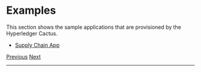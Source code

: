 Examples
==================================================

This section shows the sample applications that are provisioned by the Hyperledger Cactus.

*   [Supply Chain App](examples/supply-chain-app.md)

[Previous](build.md "Hyperledger Cactus Build Instructions") [Next](examples/supply-chain-app.md "Hyperledger Cactus Example - Supply Chain App")

* * *
